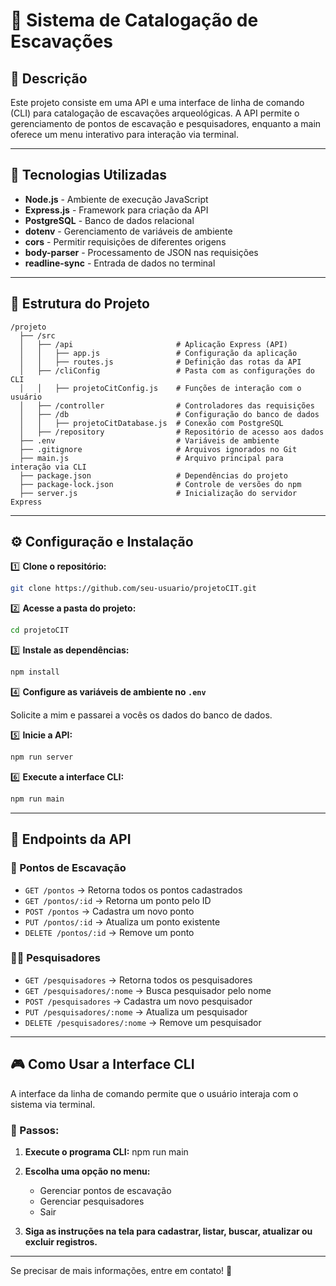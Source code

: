 # 📌 Sistema de Catalogação de Escavações

## 📖 Descrição

Este projeto consiste em uma API e uma interface de linha de comando (CLI) para catalogação de escavações arqueológicas.
A API permite o gerenciamento de pontos de escavação e pesquisadores, enquanto a main oferece um menu interativo para interação via terminal.

---

## 🚀 Tecnologias Utilizadas

- **Node.js** - Ambiente de execução JavaScript
- **Express.js** - Framework para criação da API
- **PostgreSQL** - Banco de dados relacional
- **dotenv** - Gerenciamento de variáveis de ambiente
- **cors** - Permitir requisições de diferentes origens
- **body-parser** - Processamento de JSON nas requisições
- **readline-sync** - Entrada de dados no terminal

---

## 📂 Estrutura do Projeto

```
/projeto
  ├── /src
  │   ├── /api                       # Aplicação Express (API)
  │   │   ├── app.js                 # Configuração da aplicação
  │   │   ├── routes.js              # Definição das rotas da API
  │   ├── /cliConfig                 # Pasta com as configurações do CLI
  │   │   ├── projetoCitConfig.js    # Funções de interação com o usuário
  │   ├── /controller                # Controladores das requisições
  │   ├── /db                        # Configuração do banco de dados
  │   │   ├── projetoCitDatabase.js  # Conexão com PostgreSQL
  │   ├── /repository                # Repositório de acesso aos dados
  ├── .env                           # Variáveis de ambiente
  ├── .gitignore                     # Arquivos ignorados no Git
  ├── main.js                        # Arquivo principal para interação via CLI
  ├── package.json                   # Dependências do projeto
  ├── package-lock.json              # Controle de versões do npm
  ├── server.js                      # Inicialização do servidor Express
```

---

## ⚙️ Configuração e Instalação

1️⃣ **Clone o repositório:**

```sh
git clone https://github.com/seu-usuario/projetoCIT.git
```

2️⃣ **Acesse a pasta do projeto:**

```sh
cd projetoCIT
```

3️⃣ **Instale as dependências:**

```sh
npm install
```

4️⃣ **Configure as variáveis de ambiente no `.env`**

Solicite a mim e passarei a vocês os dados do banco de dados.

5️⃣ **Inicie a API:**

```sh
npm run server
```

6️⃣ **Execute a interface CLI:**

```sh
npm run main
```

---

## 📌 Endpoints da API

### 📍 Pontos de Escavação

- `GET /pontos` → Retorna todos os pontos cadastrados
- `GET /pontos/:id` → Retorna um ponto pelo ID
- `POST /pontos` → Cadastra um novo ponto
- `PUT /pontos/:id` → Atualiza um ponto existente
- `DELETE /pontos/:id` → Remove um ponto

### 👨‍🔬 Pesquisadores

- `GET /pesquisadores` → Retorna todos os pesquisadores
- `GET /pesquisadores/:nome` → Busca pesquisador pelo nome
- `POST /pesquisadores` → Cadastra um novo pesquisador
- `PUT /pesquisadores/:nome` → Atualiza um pesquisador
- `DELETE /pesquisadores/:nome` → Remove um pesquisador

---

## 🎮 Como Usar a Interface CLI

A interface da linha de comando permite que o usuário interaja com o sistema via terminal.

### 📌 Passos:

1. **Execute o programa CLI:**
   npm run main

2. **Escolha uma opção no menu:**
   - Gerenciar pontos de escavação
   - Gerenciar pesquisadores
   - Sair

3. **Siga as instruções na tela para cadastrar, listar, buscar, atualizar ou excluir registros.**

---

Se precisar de mais informações, entre em contato! 🚀